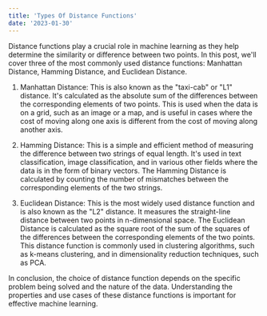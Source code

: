 ```yaml
---
title: 'Types Of Distance Functions'
date: '2023-01-30'
---
```


Distance functions play a crucial role in machine learning as they help determine the similarity or difference between two points. In this post, we'll cover three of the most commonly used distance functions: Manhattan Distance, Hamming Distance, and Euclidean Distance.

1. Manhattan Distance: This is also known as the "taxi-cab" or "L1" distance. It's calculated as the absolute sum of the differences between the corresponding elements of two points. This is used when the data is on a grid, such as an image or a map, and is useful in cases where the cost of moving along one axis is different from the cost of moving along another axis.

1. Hamming Distance: This is a simple and efficient method of measuring the difference between two strings of equal length. It's used in text classification, image classification, and in various other fields where the data is in the form of binary vectors. The Hamming Distance is calculated by counting the number of mismatches between the corresponding elements of the two strings.

1. Euclidean Distance: This is the most widely used distance function and is also known as the "L2" distance. It measures the straight-line distance between two points in n-dimensional space. The Euclidean Distance is calculated as the square root of the sum of the squares of the differences between the corresponding elements of the two points. This distance function is commonly used in clustering algorithms, such as k-means clustering, and in dimensionality reduction techniques, such as PCA.

In conclusion, the choice of distance function depends on the specific problem being solved and the nature of the data. Understanding the properties and use cases of these distance functions is important for effective machine learning.
